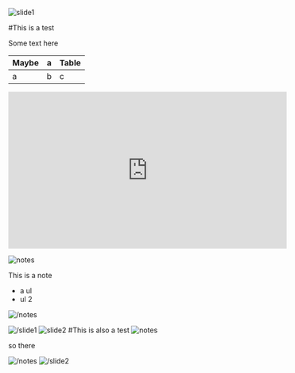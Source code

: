 ![slide1](slidestart://?class="step+slide"+data-x="-1000"+data-y="-1500")

#This is a test

Some text here

|Maybe|a|Table|
|---|---|---|
|a|b|c|

<iframe width="560" height="315" src="https://www.youtube.com/embed/vw2nTpLFof8" frameborder="0" allowfullscreen></iframe>

![notes](slidenotestart://)

This is a note

* a ul
* ul 2

![/notes](slidenoteend://)


![/slide1](slideend:://)
![slide2](slidestart://?class="step+slide"+data-x="-1000"+data-y="-800")
#This is also a test
![notes](slidenotestart://)

so there

![/notes](slidenoteend://)
![/slide2](slideend:://)
